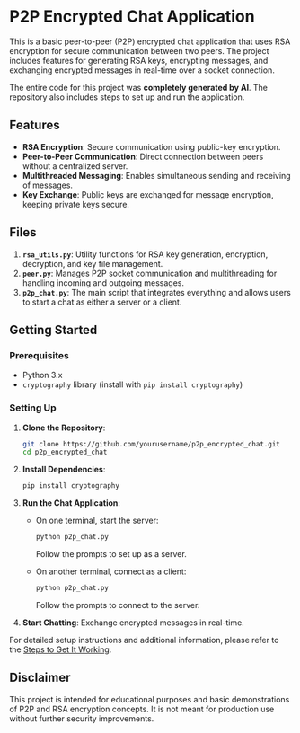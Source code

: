 
# P2P Encrypted Chat Application

This is a basic peer-to-peer (P2P) encrypted chat application that uses RSA encryption for secure communication between two peers. The project includes features for generating RSA keys, encrypting messages, and exchanging encrypted messages in real-time over a socket connection.

The entire code for this project was **completely generated by AI**. The repository also includes steps to set up and run the application.

## Features

- **RSA Encryption**: Secure communication using public-key encryption.
- **Peer-to-Peer Communication**: Direct connection between peers without a centralized server.
- **Multithreaded Messaging**: Enables simultaneous sending and receiving of messages.
- **Key Exchange**: Public keys are exchanged for message encryption, keeping private keys secure.

## Files

1. **`rsa_utils.py`**: Utility functions for RSA key generation, encryption, decryption, and key file management.
2. **`peer.py`**: Manages P2P socket communication and multithreading for handling incoming and outgoing messages.
3. **`p2p_chat.py`**: The main script that integrates everything and allows users to start a chat as either a server or a client.

## Getting Started

### Prerequisites

- Python 3.x
- `cryptography` library (install with `pip install cryptography`)

### Setting Up

1. **Clone the Repository**:
   ```bash
   git clone https://github.com/yourusername/p2p_encrypted_chat.git
   cd p2p_encrypted_chat
   ```

2. **Install Dependencies**:
   ```bash
   pip install cryptography
   ```

3. **Run the Chat Application**:
   - On one terminal, start the server:
     ```bash
     python p2p_chat.py
     ```
     Follow the prompts to set up as a server.

   - On another terminal, connect as a client:
     ```bash
     python p2p_chat.py
     ```
     Follow the prompts to connect to the server.

4. **Start Chatting**: Exchange encrypted messages in real-time.

For detailed setup instructions and additional information, please refer to the [Steps to Get It Working](./SETUP.md).

## Disclaimer

This project is intended for educational purposes and basic demonstrations of P2P and RSA encryption concepts. It is not meant for production use without further security improvements.
